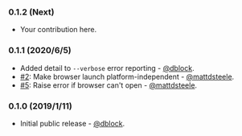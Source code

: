 ### 0.1.2 (Next)

* Your contribution here.

### 0.1.1 (2020/6/5)

* Added detail to `--verbose` error reporting - [@dblock](https://github.com/dblock).
* [#2](https://github.com/dblock/strava-ruby-cli/pull/2): Make browser launch platform-independent - [@mattdsteele](https://github.com/mattdsteele).
* [#5](https://github.com/dblock/strava-ruby-cli/pull/5): Raise error if browser can't open - [@mattdsteele](https://github.com/mattdsteele).

### 0.1.0 (2019/1/11)

* Initial public release - [@dblock](https://github.com/dblock).
